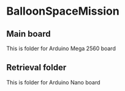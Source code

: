 # BalloonSpaceMission

## Main board
This is folder for Arduino Mega 2560 board

## Retrieval folder
This is folder for Arduino Nano board
